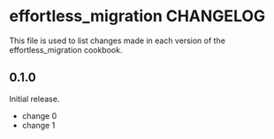 # effortless_migration CHANGELOG

This file is used to list changes made in each version of the effortless_migration cookbook.

## 0.1.0

Initial release.

- change 0
- change 1
